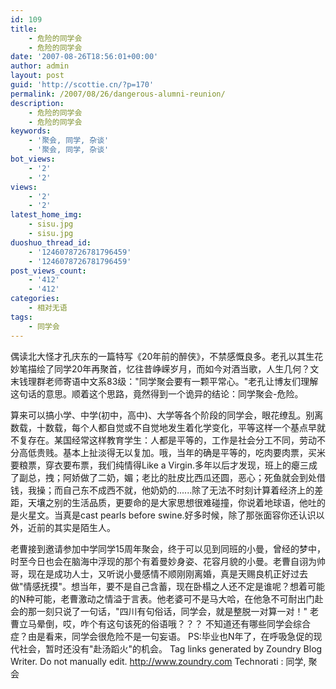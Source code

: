 ```yaml
---
id: 109
title:
    - 危险的同学会
    - 危险的同学会
date: '2007-08-26T18:56:01+00:00'
author: admin
layout: post
guid: 'http://scottie.cn/?p=170'
permalink: /2007/08/26/dangerous-alumni-reunion/
description:
    - 危险的同学会
    - 危险的同学会
keywords:
    - '聚会, 同学, 杂谈'
    - '聚会, 同学, 杂谈'
bot_views:
    - '2'
    - '2'
views:
    - '2'
    - '2'
latest_home_img:
    - sisu.jpg
    - sisu.jpg
duoshuo_thread_id:
    - '1246078726781796459'
    - '1246078726781796459'
post_views_count:
    - '412'
    - '412'
categories:
    - 相对无语
tags:
    - 同学会
---
```


偶读北大怪才孔庆东的一篇特写《20年前的醉侠》，不禁感慨良多。老孔以其生花妙笔描绘了同学20年再聚首，忆往昔峥嵘岁月，而如今对酒当歌，人生几何？文末钱理群老师寄语中文系83级："同学聚会要有一颗平常心。"老孔让博友们理解这句话的意思。顺着这个思路，竟然得到一个诡异的结论：同学聚会-危险。

算来可以搞小学、中学(初中，高中)、大学等各个阶段的同学会，眼花缭乱。别离数载，十数载，每个人都自觉或不自觉地发生着化学变化，平等这样一个基点早就不复存在。某国经常这样教育学生：人都是平等的，工作是社会分工不同，劳动不分高低贵贱。基本上扯淡得无以复加。哦，当年的确是平等的，吃肉要肉票，买米要粮票，穿衣要布票，我们纯情得Like a Virgin.多年以后才发现，班上的瘪三成了副总，拽；阿娇做了二奶，媚；老比的肚皮比西瓜还圆，恶心；死鱼就会到处借钱，我操；而自己东不成西不就，他奶奶的......除了无法不时刻计算着经济上的差距，天壤之别的生活品质，更要命的是大家思想很难碰撞，你说着地球语，他吐的是火星文。当真是cast pearls before swine.好多时候，除了那张面容你还认识以外，近前的其实是陌生人。

老曹接到邀请参加中学同学15周年聚会，终于可以见到同班的小曼，曾经的梦中，时至今日也会在脑海中浮现的那个有着曼妙身姿、花容月貌的小曼。老曹自诩为帅哥，现在是成功人士，又听说小曼感情不顺刚刚离婚，真是天赐良机正好过去做"情感抚摸"。想当年，要不是自己含蓄，现在卧榻之人还不定是谁呢？想着可能的N种可能，老曹激动之情溢于言表。他老婆可不是马大哈，在他急不可耐出门赴会的那一刻只说了一句话，"四川有句俗话，同学会，就是整脱一对算一对！" 老曹立马晕倒，哎，咋个有这句该死的俗语哦？？？
不知道还有哪些同学会综合症？由是看来，同学会很危险不是一句妄语。
PS:毕业也N年了，在呼吸急促的现代社会，暂时还没有"赴汤蹈火"的机会。
 Tag links generated by Zoundry Blog Writer. Do not manually edit. http://www.zoundry.com 
Technorati : 同学, 聚会